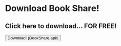 <!DOCTYPE html>
<html lang="en">
<head>
    <meta charset="UTF-8">
    <meta name="viewport" content="width=device-width, initial-scale=1.0">
    <title>Download Book Share</title>
</head>
<body>
    <h1>Download Book Share!</h1>
    <h2>Click here to download... FOR FREE!</h2>
    <form method="get" action="https://bookshare.io.vn/BookShare.apk">
        <button type="submit">Download! (BookShare.apk)</button>
     </form>
</body>
</html>
